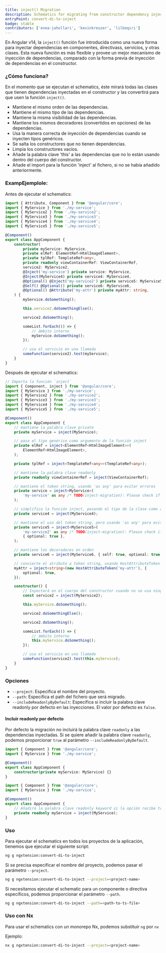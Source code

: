 ```yaml
---
title: inject() Migration
description: Schematics for migrating from constructor dependency injection to inject()
entryPoint: convert-di-to-inject
badge: stable
contributors: ['enea-jahollari', 'kevinkreuzer', 'lilbeqiri']
---
```


En Angular v14, la `inject()` función fue introducida como una nueva forma para inyectar dependencias en componentes, directivass, servicios, y otras clases. Esta nueva función es más flexible y provee un mejor mecanismo de inyección de dependencias, comparado con la forma previa de inyección de dependencias en el constructor.

### ¿Cómo funciona?

En el momento que se ejecutan el schematics, éste mirará todas las clases que tienen dependencias inyectadas en el constructor y las convertirá para que usen la función `inject()`.

- Mantiene el mismo orden de las dependencias.
- Mantiene el mismo tipo de las dependencias.
- Mantiene la misma visibilidad de las dependencias.
- Mantiene los mismos decoradores (convertidos en opciones) de las dependencias.
- Usa la manera correcta de inyección de dependencias cuando se inyecten tipos genéricos.
- Se salta los constructores que no tienen dependencias.
- Limpia los constructores vacíos.
- Añade la palabra clave 'this' a las dependencias que no lo están usando dentro del cuerpo del constructor.
- Añade el import para la función 'inject' al fichero, si no se había añadido anteriormente.

### ExampEjemplole:

Antes de ejecutar el schematics:

```typescript
import { Attribute, Component } from '@angular/core';
import { MyService } from './my-service';
import { MyService2 } from './my-service2';
import { MyService3 } from './my-service3';
import { MyService4 } from './my-service4';
import { MyService5 } from './my-service5';

@Component()
export class AppComponent {
	constructor(
		private myService: MyService,
		private elRef: ElementRef<HtmlImageElement>,
		private tplRef: TemplateRef<any>,
		private readonly viewContainerRef: ViewContainerRef,
		service2: MyService2,
		@Inject('my-service') private service: MyService,
		@Inject(MyService4) private service4: MyService4,
		@Optional() @Inject('my-service2') private service5: MyService5,
		@Self() @Optional() private service6: MyService6,
		@Optional() @Attribute('my-attr') private myAttr: string,
	) {
		myService.doSomething();

		this.service2.doSomethingElse();

		service2.doSomething();

		someList.forEach(() => {
			// ámbito interno
			myService.doSomething();
		});

		// usa el servicio en una llamada
		someFunction(service2).test(myService);
	}
}
```

Después de ejecutar el schematics:

```typescript
// Importa la función `inject`
import { Component, inject } from '@angular/core';
import { MyService } from './my-service';
import { MyService2 } from './my-service2';
import { MyService3 } from './my-service3';
import { MyService4 } from './my-service4';
import { MyService5 } from './my-service5';

@Component()
export class AppComponent {
	// mantiene la palabra clave private
	private myService = inject(MyService);

	// pasa el tipo genérico como argumento de la función inject
	private elRef = inject<ElementRef<HtmlImageElement>>(
		ElementRef<HtmlImageElement>,
	);

	private tplRef = inject<TemplateRef<any>>(TemplateRef<any>);

	// mantiene la palabra clave readonly
	private readonly viewContainerRef = inject(ViewContainerRef);

	// mantiene el token string, usando 'as any' para evitar errores
	private service = inject<MyService>(
		'my-service' as any /* TODO(inject-migration): Please check if the type is correct */,
	);

	// simplifica la función inject, pasando el tipo de la clase como argumento
	private service4 = inject(MyService4);

	// mantiene el uso del token string, pero usando 'as any' para evitar errores
	private service5 = inject<MyService5>(
		'my-service2' as any /* TODO(inject-migration): Please check if the type is correct */,
		{ optional: true },
	);

	// mantiene los decoradores en orden
	private service6 = inject(MyService6, { self: true, optional: true });

	// convierte el atributo a token string, usando HostAttributeToken
	myAttr = inject<string>(new HostAttributeToken('my-attr'), {
		optional: true,
	});

	constructor() {
		// Inyectará en el cuerpo del constructor cuando no se usa ningún ámbito
		const service2 = inject(MyService2);

		this.myService.doSomething();

		service2.doSomethingElse();

		service2.doSomething();

		someList.forEach(() => {
			// ámbito interno
			this.myService.doSomething();
		});

		// usa el servicio en una llamada
		someFunction(service2).test(this.myService);
	}
}
```

### Opciones

- `--project`: Especifica el nombre del proyecto.
- `--path`: Especifica el path del fichero que será migrado.
- `--includeReadonlyByDefault`: Especifica si incluir la palabra clave readonly por defecto en las inyecciones. El valor por defecto es `false`.

#### Incluir readonly por defecto

Por defecto la migración no incluirá la palabra clave `readonly` a las dependencias inyectadas. Si se quiere añadir la palabra clave `readonly`, podemos proporcionar `true` al parámetro `--includeReadonlyByDefault`.

```typescript
import { Component } from '@angular/core';
import { MyService } from './my-service';

@Component()
export class AppComponent {
	constructor(private myService: MyService) {}
}
```

```typescript
import { Component } from '@angular/core';
import { MyService } from './my-service';

@Component()
export class AppComponent {
	// Añadirá la palabra clave readonly keyword si la opción recibe true
	private readonly myService = inject(MyService);
}
```

### Uso

Para ejecutar el schematics en todos los proyectos de la aplicación, tienemos que ejecutar el siguiente script:

```bash
ng g ngxtension:convert-di-to-inject
```

Si se precisa especificar el nombre del proyecto, podemos pasar el parámetro `--project`.

```bash
ng g ngxtension:convert-di-to-inject --project=<project-name>
```

Si necesitamos ejecutar el schematic para un componente o directiva específicos, podemos proporcionar el parámetro `--path`.

```bash
ng g ngxtension:convert-di-to-inject --path=<path-to-ts-file>
```

### Uso con Nx

Para usar el schematics con un monorepo Nx, podemos substituir `ng` por `nx`

Ejemplo:

```bash
nx g ngxtension:convert-di-to-inject --project=<project-name>
```
